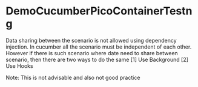 # DemoCucumberPicoContainerTestng
Data sharing between the scenario is not allowed using dependency injection. In cucumber all the scenario must be independent of each other. However if there is such scenario where date need to share between scenario, then there are two ways to do the same
[1] Use Background
[2] Use Hooks

Note: This is not advisable and also not good practice
